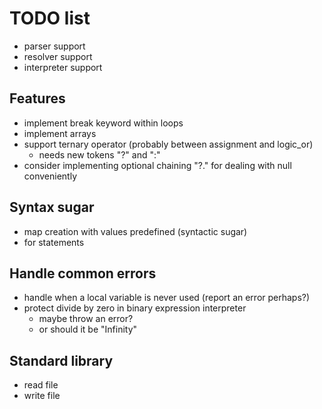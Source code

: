 # TODO list

* parser support
* resolver support
* interpreter support

## Features

* implement break keyword within loops
* implement arrays
* support ternary operator (probably between assignment and logic_or)
    * needs new tokens "?" and ":"
* consider implementing optional chaining "?." for dealing with null conveniently

## Syntax sugar

* map creation with values predefined (syntactic sugar)
* for statements

## Handle common errors

* handle when a local variable is never used (report an error perhaps?)
* protect divide by zero in binary expression interpreter
    * maybe throw an error?
    * or should it be "Infinity"

## Standard library

* read file
* write file
